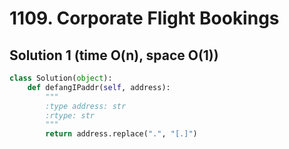 # 1109. Corporate Flight Bookings

## Solution 1 (time O(n), space O(1))

```python
class Solution(object):
    def defangIPaddr(self, address):
        """
        :type address: str
        :rtype: str
        """
        return address.replace(".", "[.]")
```
